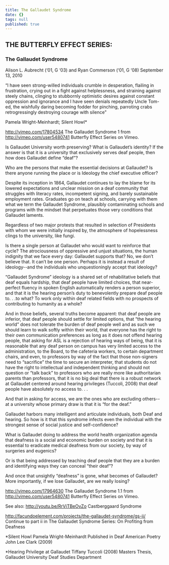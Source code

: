 ```yaml
---
title: The Gallaudet Syndrome
date: {}
tags: null
published: true
---
```


## THE BUTTERFLY EFFECT SERIES:
### The Gallaudet Syndrome
Alison L. Aubrecht (‘01, G ‘03) and Ryan Commerson (‘01, G ‘08)
September 13, 2010

“I have seen strong-willed individuals crumble in desperation, flailing in frustration, crying out in a fight against helplessness, and straining against steely chains, clinging to stubbornly optimistic desires against constant oppression and ignorance and I have seen denials repeatedly Uncle Tom-ed, the wishfully daring becoming fodder for pinching, parroting crabs retrogressingly destroying courage with silence"

Pamela Wright-Meinhardt; Silent Howl*

http://vimeo.com/17804534 The Gallaudet Syndrome 1 from http://vimeo.com/user5480741 Butterfly Effect Series on Vimeo.

Is Gallaudet University worth preserving? What is Gallaudet’s identity? If the answer is that it is a university that exclusively serves deaf people, then how does Gallaudet define “deaf”?

Who are the persons that make the essential decisions at Gallaudet? Is there anyone running the place or is Ideology the chief executive officer?

Despite its inception in 1864, Gallaudet continues to lay the blame for its lowered expectations and unclear mission on a deaf community that struggles with literacy rates, incompetent signing, and barely sustainable employment rates. Graduates go on teach at schools, carrying with them what we term the Gallaudet Syndrome, plausibly contaminating schools and programs with the mindset that perpetuates those very conditions that Gallaudet laments.

Regardless of two major protests that resulted in selection of Presidents with whom we were initially inspired by, the atmosphere of hopelessness clings to the university, like fungi.

Is there a single person at Gallaudet who would want to reinforce that cycle? The atrociousness of oppressive and unjust situations, the human indignity that we face every day: Gallaudet supports that? No, we don’t believe that. It can’t be one person. Perhaps it is instead a result of ideology--and the individuals who unquestioningly accept that ideology?

“Gallaudet Syndrome” ideology is a shared set of rehabilitative beliefs that deaf equals hardship, that deaf people have limited choices, that near-perfect fluency in spoken English automatically renders a person superior, and that it is the hearing person’s duty to benevolently prepare deaf people to. . .to what? To work only within deaf related fields with no prospects of contributing to humanity as a whole?

And in those beliefs, several truths become apparent: that deaf people are inferior, that deaf people should settle for limited options, that “the hearing world” does not tolerate the burden of deaf people well and as such we should learn to walk softly within their world, that everyone has the right to their own communication preferences as long as it does not offend hearing people, that asking for ASL is a rejection of hearing ways of being, that it is reasonable that any deaf person on campus has very limited access to the administration, to the Board, to the cafeteria workers, to certain department chairs, and even, to professors by way of the fact that those non-signers need to “sacrifice” the time to secure an interpreter, that students do not have the right to intellectual and independent thinking and should not question or “talk back” to professors who are really more like authoritarian parents than professors, that it is no big deal that there is a robust network at Gallaudet centered around hearing privileges (Tuccoli, 2008) that deaf people have absolutely no access to. . .

And that in asking for access, we are the ones who are excluding others-- at a university whose primary draw is that it is “for the deaf.”

Gallaudet harbors many intelligent and articulate individuals, both Deaf and hearing. So how is it that this syndrome infects even the individual with the strongest sense of social justice and self-confidence?

What is Gallaudet doing to address the world health organization agenda that deafness is a social and economic burden on society and that it is essential to eradicate medical deafness from our society, by way of surgeries and eugenics?

Or is that being addressed by teaching deaf people that they are a burden and identifying ways they can conceal “their deaf”?

And once that unsightly “deafness” is gone, what becomes of Gallaudet? More importantly, if we lose Gallaudet, are we really losing?

http://vimeo.com/17964630 The Gallaudet Syndrome 1.1 from http://vimeo.com/user5480741 Butterfly Effect Series on Vimeo.

See also: http://youtu.be/RrViTBeOvZo Castberggaard Syndrome

http://facundoelement.com/projects/the-gallaudet-syndrome/gs-ii/ Continue to part ii in The Gallaudet Syndrome Series: On Profiting from Deafness

*Silent Howl Pamela Wright-Meinhardt
Published in Deaf American Poetry
John Lee Clark (2009)

*Hearing Privilege at Gallaudet
Tiffany Tuccoli (2008)
Masters Thesis, Gallaudet University
Deaf Studies Department